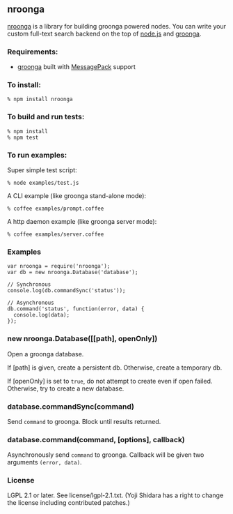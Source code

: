 ## nroonga

[nroonga](http://nroonga.github.com) is a library for building groonga powered nodes.
You can write your custom full-text search backend on the top of [node.js](http://nodejs.org) and [groonga](http://groonga.org).


### Requirements:

* [groonga](http://groonga.org) built with [MessagePack](http://msgpack.org/) support

### To install:

    % npm install nroonga

### To build and run tests:

    % npm install
    % npm test

### To run examples:

Super simple test script:

    % node examples/test.js

A CLI example (like groonga stand-alone mode):

    % coffee examples/prompt.coffee

A http daemon example (like groonga server mode):

    % coffee examples/server.coffee

### Examples

    var nroonga = require('nroonga');
    var db = new nroonga.Database('database');
    
    // Synchronous
    console.log(db.commandSync('status'));
    
    // Asynchronous
    db.command('status', function(error, data) {
      console.log(data);
    });

### new nroonga.Database([[path], openOnly])

Open a groonga database.

If [path] is given, create a persistent db. Otherwise, create a temporary db.

If [openOnly] is set to `true`, do not attempt to create even if open failed. Otherwise, try to create a new database.

### database.commandSync(command)

Send `command` to groonga. Block until results returned.

### database.command(command, [options], callback)

Asynchronously send `command` to groonga. Callback will be given two arguments `(error, data)`.

### License

LGPL 2.1 or later. See license/lgpl-2.1.txt.
(Yoji Shidara has a right to change the license including contributed patches.)

